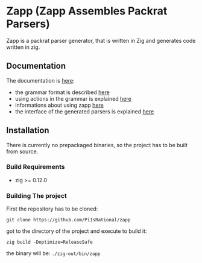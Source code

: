 # Zapp (Zapp Assembles Packrat Parsers)

Zapp is a packrat parser generator, 
that is written in Zig and generates code written in zig.

## Documentation

The documentation is [here](https://github.com/PiIsRational/zapp/wiki):
* the grammar format is described [here](https://github.com/PiIsRational/wiki/Grammar-syntax)
* using actions in the grammar is explained [here](https://github.com/PiIsRational/wiki/Actions)
* informations about using zapp [here](https://github.com/PiIsRational/wiki/Zapp-Specifics)
* the interface of the generated parsers is explained [here](https://github.com/PiIsRational/wiki/The-Parser-interface)

## Installation

There is currently no prepackaged binaries,
so the project has to be built from source.

### Build Requirements

* zig >= 0.12.0

### Building The project

First the repository has to be cloned: 

```shell
git clone https://github.com/PiIsRational/zapp
```

got to the directory of the project and execute to build it:

```shell
zig build -Doptimize=ReleaseSafe
```

the binary will be: `./zig-out/bin/zapp`
